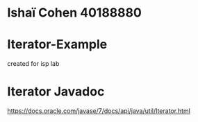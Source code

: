 # Ishaï Cohen 40188880

# Iterator-Example
created for isp lab

# Iterator Javadoc
https://docs.oracle.com/javase/7/docs/api/java/util/Iterator.html

